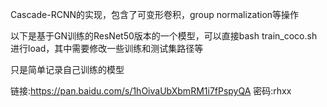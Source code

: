 Cascade-RCNN的实现，包含了可变形卷积，group normalization等操作

以下是基于GN训练的ResNet50版本的一个模型，可以直接bash train_coco.sh进行load，其中需要修改一些训练和测试集路径等

只是简单记录自己训练的模型

链接:https://pan.baidu.com/s/1hOivaUbXbmRM1i7fPspyQA  密码:rhxx
